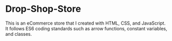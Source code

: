 # Drop-Shop-Store
This is an eCommerce store that I created with HTML, CSS, and JavaScript. It follows ES6 coding standards such as arrow functions, constant variables, and classes.
